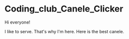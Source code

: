 # Coding_club_Canele_Clicker
Hi everyone!


I like to serve. That's why l'm here. 
Here is the best canele.
